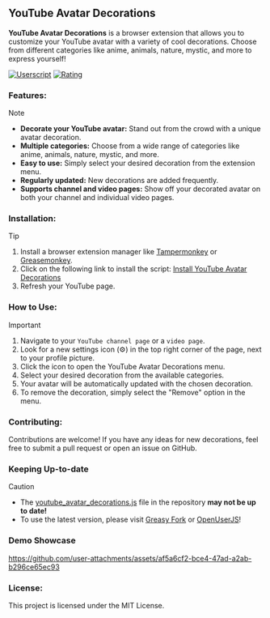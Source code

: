 ## YouTube Avatar Decorations

**YouTube Avatar Decorations** is a browser extension that allows you to customize your YouTube avatar with a variety of cool decorations. Choose from different categories like anime, animals, nature, mystic, and more to express yourself!

[![Userscript](https://img.shields.io/greasyfork/dt/503107?label=Greasy%20Fork%20Downloads)](https://greasyfork.org/en/scripts/503107-youtube-avatar-decorations)
[![Rating](https://img.shields.io/greasyfork/rating-count/503107?label=Greasy%20Fork%20Rating)](https://greasyfork.org/en/scripts/503107-youtube-avatar-decorations)

### Features:
> [!NOTE]
> - **Decorate your YouTube avatar:** Stand out from the crowd with a unique avatar decoration.
> - **Multiple categories:** Choose from a wide range of categories like anime, animals, nature, mystic, and more.
> - **Easy to use:** Simply select your desired decoration from the extension menu.
> - **Regularly updated:** New decorations are added frequently.
> - **Supports channel and video pages:** Show off your decorated avatar on both your channel and individual video pages.

### Installation:
> [!TIP]
> 1. Install a browser extension manager like [Tampermonkey](https://www.tampermonkey.net/) or [Greasemonkey](https://addons.mozilla.org/en-US/firefox/addon/greasemonkey/).
> 2. Click on the following link to install the script: [Install YouTube Avatar Decorations](https://update.greasyfork.org/scripts/503107/YouTube%20Avatar%20Decorations.user.js)
> 3. Refresh your YouTube page.

### How to Use:
> [!IMPORTANT]
> 1. Navigate to your `YouTube channel page` or a `video page`.
> 2. Look for a new settings icon (⚙️) in the top right corner of the page, next to your profile picture.
> 3. Click the icon to open the YouTube Avatar Decorations menu.
> 4. Select your desired decoration from the available categories.
> 5. Your avatar will be automatically updated with the chosen decoration.
> 6. To remove the decoration, simply select the "Remove" option in the menu.

### Contributing:

Contributions are welcome! If you have any ideas for new decorations, feel free to submit a pull request or open an issue on GitHub.

### Keeping Up-to-date
> [!CAUTION]
> * The [youtube_avatar_decorations.js](youtube_avatar_decorations.js) file in the repository __may not be up to date!__
> * To use the latest version, please visit [Greasy Fork](https://greasyfork.org/tr/scripts/503107-youtube-avatar-decorations) or [OpenUserJS](https://openuserjs.org/scripts/phaticusthiccy/YouTube_Avatar_Decorations/issues)!

### Demo Showcase
https://github.com/user-attachments/assets/af5a6cf2-bce4-47ad-a2ab-b296ce65ec93

### License:

This project is licensed under the MIT License.

